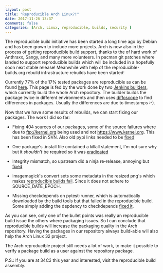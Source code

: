 ```yaml
---
layout: post
title: "Reproducible Arch Linux?!"
date: 2017-11-26 13:37
comments: false
categories: [Arch, Linux, reproducible, builds, security ]
---
```


The reproducible build initiative has been started a long time ago by Debian and has been grown to include more projects. Arch is now also
in the process of getting reproducible build support, thanks to the of hard work of Anthraxx, Sangy, and many more
volunteers. In pacman git patches where landed to support reproducible builds which will be included in a hopefully soon next stable
release! Meanwhile with help of the reproducible-builds.org rebuild infrastructure rebuilds have been started!

Currently 77% of the 17% tested packages are reproducible as can be found
[here](https://tests.reproducible-builds.org/archlinux/archlinux.html). This page is fed by the work done by two [Jenkins
builders](https://jenkins.debian.net/job/reproducible_builder_archlinux_2/), which currently build the whole Arch repository.
The builder builds the package twice in different environments and then uses [diffoscope](https://diffoscope.org/) to find differences in
packages. Usually the differences are due to timestamps :-).

Now that we have some results of rebuilds, we can start fixing our packages. The work I did so far:

* Fixing 404 sources of our packages, some of the source failures where due to ftp://kernel.org being used and not https://www.kernel.org.
This has been fixed in SVN. Also old pypi links needed to be [fixed](https://git.archlinux.org/svntogit/packages.git/commit/?id=c93ea7238a2f06d295ae4df375fa33e708b90bcf)

* One package's .install file contained a killall statement, I'm not sure why but it _shouldn't_ be required so it was [eradicated](https://git.archlinux.org/svntogit/packages.git/commit/?id=29c6fe344f1a7bb40f8646669b35901f750ba85d)

* Integrity mismatch, so upstream did a ninja re-release, annoying but [fixed](https://git.archlinux.org/svntogit/community.git/commit/?id=e7b0b7bcbf87196f29c196427450758d6be6a77c)

* Imagemagick's convert sets some metadata in the resized png's which makes [reproducible builds
fail](https://git.archlinux.org/svntogit/community.git/commit/?id=ef304fa65de904746ec0c53e777f5432e6b7f584). Since it does not adhere to
SOURCE_DATE_EPOCH.

* Missing checkdepends on pytest-runner, which is automatically downloaded by the build tools but that failed in the reproducible build.
Some simply adding the depdency to checkdepends [fixed
it](https://git.archlinux.org/svntogit/community.git/commit/?id=21de890413b72c914db993232e0ef604a4248524).

As you can see, only one of the bullet points was really an reproducible build issue the others where packaging issues. So I can conclude
that reproducible builds will increase the packaging quality in the Arch repository. Having the packages in our repository always build-able
will also help the Arch Linux 32 project.

The Arch reproducible project still needs a lot of work, to make it possible to verify a package build as a user against the repository
package.

P.S.: If you are at 34C3 this year and interested, visit the reproducible build assembly.

